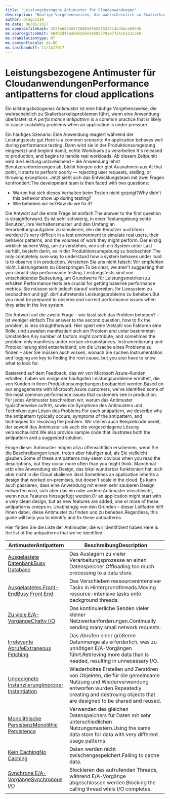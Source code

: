 ```yaml
---
title: "Leistungsbezogene Antimuster für Cloudanwendungen"
description: "Häufige Vorgehensweisen, die wahrscheinlich zu Skalierbarkeitsproblemen führen."
author: dragon119
ms.date: 06/05/2017
ms.openlocfilehash: 423fe6533e57268610f625f523714cd1bce89546
ms.sourcegitcommit: b0482d49aab0526be386837702e7724c61232c60
ms.translationtype: HT
ms.contentlocale: de-DE
ms.lasthandoff: 11/14/2017
---
```

# <a name="performance-antipatterns-for-cloud-applications"></a><span data-ttu-id="200a7-103">Leistungsbezogene Antimuster für Cloudanwendungen</span><span class="sxs-lookup"><span data-stu-id="200a7-103">Performance antipatterns for cloud applications</span></span>

<span data-ttu-id="200a7-104">Ein *leistungsbezogenes Antimuster* ist eine häufige Vorgehensweise, die wahrscheinlich zu Skalierbarkeitsproblemen führt, wenn eine Anwendung überlastet ist.</span><span class="sxs-lookup"><span data-stu-id="200a7-104">A *performance antipattern* is a common practice that is likely to cause scalability problems when an application is under pressure.</span></span> 

<span data-ttu-id="200a7-105">Ein häufiges Szenario: Eine Anwendung reagiert während der Leistungstests gut.</span><span class="sxs-lookup"><span data-stu-id="200a7-105">Here is a common scenario: An application behaves well during performance testing.</span></span> <span data-ttu-id="200a7-106">Dann wird sie in der Produktionsumgebung eingesetzt und beginnt damit, echte Workloads zu verarbeiten.</span><span class="sxs-lookup"><span data-stu-id="200a7-106">It's released to production, and begins to handle real workloads.</span></span> <span data-ttu-id="200a7-107">Ab diesem Zeitpunkt wird die Leistung unzureichend – die Anwendung lehnt Benutzeranforderungen ab, bleibt hängen oder gibt Ausnahmen aus.</span><span class="sxs-lookup"><span data-stu-id="200a7-107">At that point, it starts to perform poorly &mdash; rejecting user requests, stalling, or throwing exceptions.</span></span> <span data-ttu-id="200a7-108">Jetzt sieht sich das Entwicklungsteam mit zwei Fragen konfrontiert:</span><span class="sxs-lookup"><span data-stu-id="200a7-108">The development team is then faced with two questions:</span></span>

- <span data-ttu-id="200a7-109">Warum hat sich dieses Verhalten beim Testen nicht gezeigt?</span><span class="sxs-lookup"><span data-stu-id="200a7-109">Why didn't this behavior show up during testing?</span></span>
- <span data-ttu-id="200a7-110">Wie beheben wir es?</span><span class="sxs-lookup"><span data-stu-id="200a7-110">How do we fix it?</span></span>

<span data-ttu-id="200a7-111">Die Antwort auf die erste Frage ist einfach.</span><span class="sxs-lookup"><span data-stu-id="200a7-111">The answer to the first question is straightforward.</span></span> <span data-ttu-id="200a7-112">Es ist sehr schwierig, in einer Testumgebung echte Benutzer, ihre Verhaltensmuster und den Umfang an Verarbeitungsaufgaben zu simulieren, den die Benutzer ausführen werden.</span><span class="sxs-lookup"><span data-stu-id="200a7-112">It's very difficult in a test environment to simulate real users, their behavior patterns, and the volumes of work they might perform.</span></span> <span data-ttu-id="200a7-113">Der einzig wirklich sichere Weg, um zu verstehen, wie sich ein System unter Last verhält, besteht darin, es in der Produktionsumgebung zu beobachten.</span><span class="sxs-lookup"><span data-stu-id="200a7-113">The only completely sure way to understand how a system behaves under load is to observe it in production.</span></span> <span data-ttu-id="200a7-114">Verstehen Sie uns nicht falsch: Wir empfehlen nicht, Leistungstests zu überspringen.</span><span class="sxs-lookup"><span data-stu-id="200a7-114">To be clear, we aren't suggesting that you should skip performance testing.</span></span> <span data-ttu-id="200a7-115">Leistungstests sind von entscheidender Bedeutung, um Grundwerte für Leistungsmetriken zu erhalten.</span><span class="sxs-lookup"><span data-stu-id="200a7-115">Performance tests are crucial for getting baseline performance metrics.</span></span> <span data-ttu-id="200a7-116">Sie müssen sich jedoch darauf vorbereiten, Ihr Livesystem zu beobachten und ggf. dort auftretende Leistungsprobleme zu beheben.</span><span class="sxs-lookup"><span data-stu-id="200a7-116">But you must be prepared to observe and correct performance issues when they arise in the live system.</span></span>

<span data-ttu-id="200a7-117">Die Antwort auf die zweite Frage – wie lässt sich das Problem beheben? – ist weniger einfach.</span><span class="sxs-lookup"><span data-stu-id="200a7-117">The answer to the second question, how to fix the problem, is less straightforward.</span></span> <span data-ttu-id="200a7-118">Hier spielt eine Vielzahl von Faktoren eine Rolle, und zuweilen manifestiert sich ein Problem erst unter bestimmten Umständen.</span><span class="sxs-lookup"><span data-stu-id="200a7-118">Any number of factors might contribute, and sometimes the problem only manifests under certain circumstances.</span></span> <span data-ttu-id="200a7-119">Instrumentierung und Protokollierung sind entscheidend, um die Ursache eines Problems zu finden – aber Sie müssen auch wissen, wonach Sie suchen.</span><span class="sxs-lookup"><span data-stu-id="200a7-119">Instrumentation and logging are key to finding the root cause, but you also have to know what to look for.</span></span> 

<span data-ttu-id="200a7-120">Basierend auf dem Feedback, das wir von Microsoft Azure-Kunden erhalten, haben wir einige der häufigsten Leistungsprobleme ermittelt, die von Kunden in ihren Produktionsumgebungen beobachtet werden.</span><span class="sxs-lookup"><span data-stu-id="200a7-120">Based on our engagements with Microsoft Azure customers, we've identified some of the most common performance issues that customers see in production.</span></span> <span data-ttu-id="200a7-121">Für jedes Antimuster beschreiben wir, warum das Antimuster typischerweise auftritt, sowie die Symptome des Antimusters und Techniken zum Lösen des Problems.</span><span class="sxs-lookup"><span data-stu-id="200a7-121">For each antipattern, we describe why the antipattern typically occurs, symptoms of the antipattern, and techniques for resolving the problem.</span></span> <span data-ttu-id="200a7-122">Wir stellen auch Beispielcode bereit, der sowohl das Antimuster als auch die vorgeschlagene Lösung veranschaulicht.</span><span class="sxs-lookup"><span data-stu-id="200a7-122">We also provide sample code that illustrates both the antipattern and a suggested solution.</span></span> 

<span data-ttu-id="200a7-123">Einige dieser Antimuster mögen allzu offensichtlich erscheinen, wenn Sie die Beschreibungen lesen, treten aber häufiger auf, als Sie vielleicht glauben.</span><span class="sxs-lookup"><span data-stu-id="200a7-123">Some of these antipatterns may seem obvious when you read the descriptions, but they occur more often than you might think.</span></span> <span data-ttu-id="200a7-124">Manchmal erbt eine Anwendung ein Design, das lokal wunderbar funktioniert hat, sich aber nicht in die Cloud skalieren lässt.</span><span class="sxs-lookup"><span data-stu-id="200a7-124">Sometimes an application inherits a design that worked on-premises, but doesn't scale in the cloud.</span></span> <span data-ttu-id="200a7-125">Es kann auch passieren, dass eine Anwendung mit einem sehr sauberen Design entworfen wird, sich aber das ein oder andere Antimuster einschleicht, wenn neue Features hinzugefügt werden.</span><span class="sxs-lookup"><span data-stu-id="200a7-125">Or an application might start with a very clean design, but as new features are added, one or more of these antipatterns creeps in.</span></span> <span data-ttu-id="200a7-126">Unabhängig von den Gründen – dieser Leitfaden hilft Ihnen dabei, diese Antimuster zu finden und zu beheben.</span><span class="sxs-lookup"><span data-stu-id="200a7-126">Regardless, this guide will help you to identify and fix these antipatterns.</span></span>

<span data-ttu-id="200a7-127">Hier finden Sie die Liste der Antimuster, die wir identifiziert haben:</span><span class="sxs-lookup"><span data-stu-id="200a7-127">Here is the list of the antipatterns that we've identified:</span></span> 

| <span data-ttu-id="200a7-128">Antimuster</span><span class="sxs-lookup"><span data-stu-id="200a7-128">Antipattern</span></span> | <span data-ttu-id="200a7-129">Beschreibung</span><span class="sxs-lookup"><span data-stu-id="200a7-129">Description</span></span> |
|-------------|-------------|
| <span data-ttu-id="200a7-130">[Ausgelastete Datenbank][BusyDatabase]</span><span class="sxs-lookup"><span data-stu-id="200a7-130">[Busy Database][BusyDatabase]</span></span> | <span data-ttu-id="200a7-131">Das Auslagern zu vieler Verarbeitungsprozesse an einen Datenspeicher.</span><span class="sxs-lookup"><span data-stu-id="200a7-131">Offloading too much processing to a data store.</span></span> |
| <span data-ttu-id="200a7-132">[Ausgelastetes Front-End][BusyFrontEnd]</span><span class="sxs-lookup"><span data-stu-id="200a7-132">[Busy Front End][BusyFrontEnd]</span></span> | <span data-ttu-id="200a7-133">Das Verschieben ressourcenintensiver Tasks in Hintergrundthreads.</span><span class="sxs-lookup"><span data-stu-id="200a7-133">Moving resource-intensive tasks onto background threads.</span></span> |
| <span data-ttu-id="200a7-134">[Zu viele E/A-Vorgänge][ChattyIO]</span><span class="sxs-lookup"><span data-stu-id="200a7-134">[Chatty I/O][ChattyIO]</span></span> | <span data-ttu-id="200a7-135">Das kontinuierliche Senden vieler kleiner Netzwerkanforderungen.</span><span class="sxs-lookup"><span data-stu-id="200a7-135">Continually sending many small network requests.</span></span> |
| <span data-ttu-id="200a7-136">[Irrelevante Abrufe][ExtraneousFetching]</span><span class="sxs-lookup"><span data-stu-id="200a7-136">[Extraneous Fetching][ExtraneousFetching]</span></span> | <span data-ttu-id="200a7-137">Das Abrufen einer größeren Datenmenge als erforderlich, was zu unnötigen E/A-Vorgängen führt.</span><span class="sxs-lookup"><span data-stu-id="200a7-137">Retrieving more data than is needed, resulting in unnecessary I/O.</span></span> |
| <span data-ttu-id="200a7-138">[Ungeeignete Instanziierung][ImproperInstantiation]</span><span class="sxs-lookup"><span data-stu-id="200a7-138">[Improper Instantiation][ImproperInstantiation]</span></span> | <span data-ttu-id="200a7-139">Wiederholtes Erstellen und Zerstören von Objekten, die für die gemeinsame Nutzung und Wiederverwendung entworfen wurden.</span><span class="sxs-lookup"><span data-stu-id="200a7-139">Repeatedly creating and destroying objects that are designed to be shared and reused.</span></span> |
| <span data-ttu-id="200a7-140">[Monolithische Persistenz][MonolithicPersistence]</span><span class="sxs-lookup"><span data-stu-id="200a7-140">[Monolithic Persistence][MonolithicPersistence]</span></span> | <span data-ttu-id="200a7-141">Verwenden des gleichen Datenspeichers für Daten mit sehr unterschiedlichen Nutzungsmustern.</span><span class="sxs-lookup"><span data-stu-id="200a7-141">Using the same data store for data with very different usage patterns.</span></span> |
| <span data-ttu-id="200a7-142">[Kein Caching][NoCaching]</span><span class="sxs-lookup"><span data-stu-id="200a7-142">[No Caching][NoCaching]</span></span> | <span data-ttu-id="200a7-143">Daten werden nicht zwischengespeichert.</span><span class="sxs-lookup"><span data-stu-id="200a7-143">Failing to cache data.</span></span> |
| <span data-ttu-id="200a7-144">[Synchrone E/A-Vorgänge][SynchronousIO]</span><span class="sxs-lookup"><span data-stu-id="200a7-144">[Synchronous I/O][SynchronousIO]</span></span> | <span data-ttu-id="200a7-145">Blockieren des aufrufenden Threads, während E/A-Vorgänge abgeschlossen werden.</span><span class="sxs-lookup"><span data-stu-id="200a7-145">Blocking the calling thread while I/O completes.</span></span> | 

[BusyDatabase]: ./busy-database/index.md
[BusyFrontEnd]: ./busy-front-end/index.md
[ChattyIO]: ./chatty-io/index.md
[ExtraneousFetching]: ./extraneous-fetching/index.md
[ImproperInstantiation]: ./improper-instantiation/index.md
[MonolithicPersistence]: ./monolithic-persistence/index.md
[NoCaching]: ./no-caching/index.md
[SynchronousIO]: ./synchronous-io/index.md